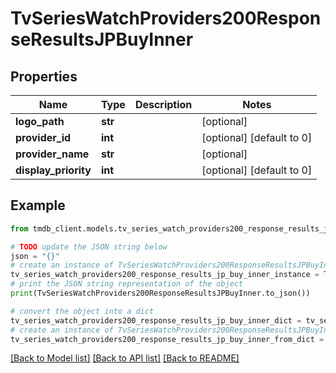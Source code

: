 # TvSeriesWatchProviders200ResponseResultsJPBuyInner


## Properties

Name | Type | Description | Notes
------------ | ------------- | ------------- | -------------
**logo_path** | **str** |  | [optional] 
**provider_id** | **int** |  | [optional] [default to 0]
**provider_name** | **str** |  | [optional] 
**display_priority** | **int** |  | [optional] [default to 0]

## Example

```python
from tmdb_client.models.tv_series_watch_providers200_response_results_jp_buy_inner import TvSeriesWatchProviders200ResponseResultsJPBuyInner

# TODO update the JSON string below
json = "{}"
# create an instance of TvSeriesWatchProviders200ResponseResultsJPBuyInner from a JSON string
tv_series_watch_providers200_response_results_jp_buy_inner_instance = TvSeriesWatchProviders200ResponseResultsJPBuyInner.from_json(json)
# print the JSON string representation of the object
print(TvSeriesWatchProviders200ResponseResultsJPBuyInner.to_json())

# convert the object into a dict
tv_series_watch_providers200_response_results_jp_buy_inner_dict = tv_series_watch_providers200_response_results_jp_buy_inner_instance.to_dict()
# create an instance of TvSeriesWatchProviders200ResponseResultsJPBuyInner from a dict
tv_series_watch_providers200_response_results_jp_buy_inner_from_dict = TvSeriesWatchProviders200ResponseResultsJPBuyInner.from_dict(tv_series_watch_providers200_response_results_jp_buy_inner_dict)
```
[[Back to Model list]](../README.md#documentation-for-models) [[Back to API list]](../README.md#documentation-for-api-endpoints) [[Back to README]](../README.md)


